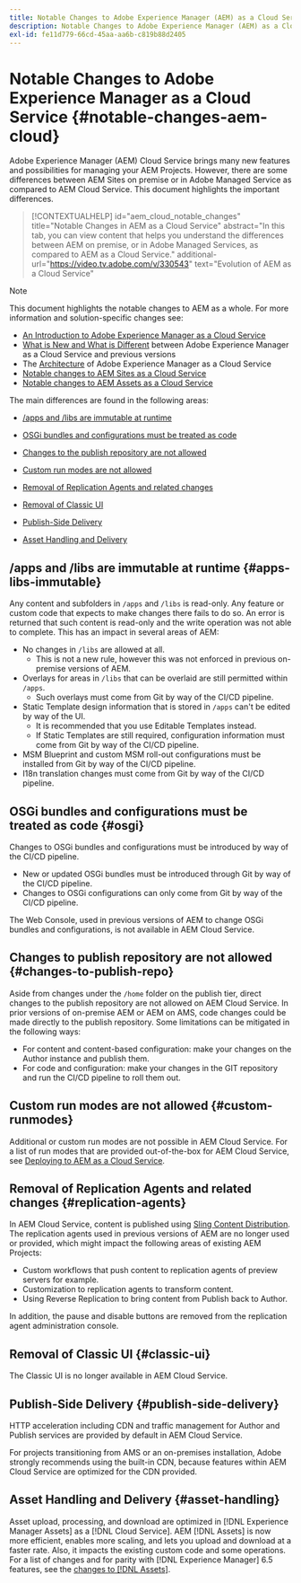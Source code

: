 ```yaml
---
title: Notable Changes to Adobe Experience Manager (AEM) as a Cloud Service
description: Notable Changes to Adobe Experience Manager (AEM) as a Cloud Service.
exl-id: fe11d779-66cd-45aa-aa6b-c819b88d2405
---
```

# Notable Changes to Adobe Experience Manager as a Cloud Service {#notable-changes-aem-cloud}

Adobe Experience Manager (AEM) Cloud Service brings many new features and possibilities for managing your AEM Projects. However, there are some differences between AEM Sites on premise or in Adobe Managed Service as compared to AEM Cloud Service. This document highlights the important differences.

>[!CONTEXTUALHELP]
>id="aem_cloud_notable_changes"
>title="Notable Changes in AEM as a Cloud Service"
>abstract="In this tab, you can view content that helps you understand the differences between AEM on premise, or in Adobe Managed Services, as compared to AEM as a Cloud Service."
>additional-url="https://video.tv.adobe.com/v/330543" text="Evolution of AEM as a Cloud Service"


>[!NOTE]
>This document highlights the notable changes to AEM as a whole. For more information and solution-specific changes see:
>
>* [An Introduction to Adobe Experience Manager as a Cloud Service](/help/overview/introduction.md)
>* [What is New and What is Different](/help/overview/what-is-new-and-different.md) between Adobe Experience Manager as a Cloud Service and previous versions
>* The [Architecture](/help/overview/architecture.md) of Adobe Experience Manager as a Cloud Service
>* [Notable changes to AEM Sites as a Cloud Service](/help/sites-cloud/sites-cloud-changes.md)
>* [Notable changes to AEM Assets as a Cloud Service](/help/assets/assets-cloud-changes.md)

The main differences are found in the following areas:

* [/apps and /libs are immutable at runtime](#apps-libs-immutable)

* [OSGi bundles and configurations must be treated as code](#osgi)

* [Changes to the publish repository are not allowed](#changes-to-publish-repo)

* [Custom run modes are not allowed](#custom-runmodes)

* [Removal of Replication Agents and related changes](#replication-agents)

* [Removal of Classic UI](#classic-ui)

* [Publish-Side Delivery](#publish-side-delivery)

* [Asset Handling and Delivery](#asset-handling)

## /apps and /libs are immutable at runtime {#apps-libs-immutable}

 Any content and subfolders in `/apps` and `/libs` is read-only. Any feature or custom code that expects to make changes there fails to do so. An error is returned that such content is read-only and the write operation was not able to complete. This has an impact in several areas of AEM:

* No changes in `/libs` are allowed at all.
  * This is not a new rule, however this was not enforced in previous on-premise versions of AEM.
* Overlays for areas in `/libs` that can be overlaid are still permitted within `/apps`.
  * Such overlays must come from Git by way of the CI/CD pipeline.
* Static Template design information that is stored in `/apps` can't be edited by way of the UI.
  * It is recommended that you use Editable Templates instead.
  * If Static Templates are still required, configuration information must come from Git by way of the CI/CD pipeline.
* MSM Blueprint and custom MSM roll-out configurations must be installed from Git by way of the CI/CD pipeline.
* I18n translation changes must come from Git by way of the CI/CD pipeline.

## OSGi bundles and configurations must be treated as code {#osgi}

Changes to OSGi bundles and configurations must be introduced by way of the CI/CD pipeline.

* New or updated OSGi bundles must be introduced through Git by way of the CI/CD pipeline.
* Changes to OSGi configurations can only come from Git by way of the CI/CD pipeline.

The Web Console, used in previous versions of AEM to change OSGi bundles and configurations, is not available in AEM Cloud Service.

## Changes to publish repository are not allowed {#changes-to-publish-repo}

Aside from changes under the `/home` folder on the publish tier, direct changes to the publish repository are not allowed on AEM Cloud Service. In prior versions of on-premise AEM or AEM on AMS, code changes could be made directly to the publish repository. Some limitations can be mitigated in the following ways:

* For content and content-based configuration: make your changes on the Author instance and publish them.
* For code and configuration: make your changes in the GIT repository and run the CI/CD pipeline to roll them out.

## Custom run modes are not allowed {#custom-runmodes}

Additional or custom run modes are not possible in AEM Cloud Service. For a list of run modes that are provided out-of-the-box for AEM Cloud Service, see [Deploying to AEM as a Cloud Service](/help/implementing/deploying/overview.md#runmodes).

## Removal of Replication Agents and related changes {#replication-agents}

In AEM Cloud Service, content is published using [Sling Content Distribution](https://sling.apache.org/documentation/bundles/content-distribution.html). The replication agents used in previous versions of AEM are no longer used or provided, which might impact the following areas of existing AEM Projects:

* Custom workflows that push content to replication agents of preview servers for example.
* Customization to replication agents to transform content.
* Using Reverse Replication to bring content from Publish back to Author.

In addition, the pause and disable buttons are removed from the replication agent administration console.

## Removal of Classic UI {#classic-ui}

The Classic UI is no longer available in AEM Cloud Service.

## Publish-Side Delivery {#publish-side-delivery}

HTTP acceleration including CDN and traffic management for Author and Publish services are provided by default in AEM Cloud Service.

For projects transitioning from AMS or an on-premises installation, Adobe strongly recommends using the built-in CDN, because features within AEM Cloud Service are optimized for the CDN provided.

## Asset Handling and Delivery {#asset-handling}

Asset upload, processing, and download are optimized in [!DNL Experience Manager Assets] as a [!DNL Cloud Service]. AEM [!DNL Assets] is now more efficient, enables more scaling, and lets you upload and download at a faster rate. Also, it impacts the existing custom code and some operations. For a list of changes and for parity with [!DNL Experience Manager] 6.5 features, see the [changes to [!DNL Assets]](/help/assets/assets-cloud-changes.md).
